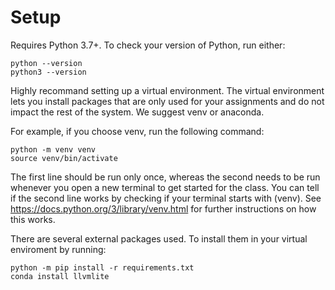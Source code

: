 # Setup

Requires Python 3.7+. To check your version of Python, run either:

```
python --version
python3 --version

```

Highly recommand setting up a virtual environment. The virtual environment lets you install packages that are only used for your assignments and do not impact the rest of the system. We suggest venv or anaconda.

For example, if you choose venv, run the following command:
```
python -m venv venv
source venv/bin/activate
```

The first line should be run only once, whereas the second needs to be run whenever you open a new terminal to get started for the class. You can tell if the second line works by checking if your terminal starts with (venv). See https://docs.python.org/3/library/venv.html for further instructions on how this works.


There are several external packages used. To install them in your virtual enviroment by running:

```
python -m pip install -r requirements.txt
conda install llvmlite
```

